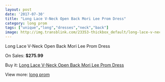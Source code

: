 ```yaml
---
layout: post
date: '2017-07-30'
title: "Long Lace V-Neck Open Back Mori Lee Prom Dress"
category: long prom
tags: ["unique","long","dresses","neck","back"]
image: http://img.transblink.com/23353-thickbox_default/long-lace-v-neck-open-back-mori-lee-prom-dress.jpg
---
```

Long Lace V-Neck Open Back Mori Lee Prom Dress

On Sales: **$275.99**
<a href="https://www.transblink.com/en/long-prom/7396-long-lace-v-neck-open-back-mori-lee-prom-dress.html"><amp-img layout="responsive" width="600" height="600" src="//img.transblink.com/23353-thickbox_default/long-lace-v-neck-open-back-mori-lee-prom-dress.jpg" alt="Long Lace V-Neck Open Back Mori Lee Prom Dress 0" /></a>
<a href="https://www.transblink.com/en/long-prom/7396-long-lace-v-neck-open-back-mori-lee-prom-dress.html"><amp-img layout="responsive" width="600" height="600" src="//img.transblink.com/23357-thickbox_default/long-lace-v-neck-open-back-mori-lee-prom-dress.jpg" alt="Long Lace V-Neck Open Back Mori Lee Prom Dress 1" /></a>
<a href="https://www.transblink.com/en/long-prom/7396-long-lace-v-neck-open-back-mori-lee-prom-dress.html"><amp-img layout="responsive" width="600" height="600" src="//img.transblink.com/23356-thickbox_default/long-lace-v-neck-open-back-mori-lee-prom-dress.jpg" alt="Long Lace V-Neck Open Back Mori Lee Prom Dress 2" /></a>
<a href="https://www.transblink.com/en/long-prom/7396-long-lace-v-neck-open-back-mori-lee-prom-dress.html"><amp-img layout="responsive" width="600" height="600" src="//img.transblink.com/23355-thickbox_default/long-lace-v-neck-open-back-mori-lee-prom-dress.jpg" alt="Long Lace V-Neck Open Back Mori Lee Prom Dress 3" /></a>
<a href="https://www.transblink.com/en/long-prom/7396-long-lace-v-neck-open-back-mori-lee-prom-dress.html"><amp-img layout="responsive" width="600" height="600" src="//img.transblink.com/23354-thickbox_default/long-lace-v-neck-open-back-mori-lee-prom-dress.jpg" alt="Long Lace V-Neck Open Back Mori Lee Prom Dress 4" /></a>

Buy it: [Long Lace V-Neck Open Back Mori Lee Prom Dress](https://www.transblink.com/en/long-prom/7396-long-lace-v-neck-open-back-mori-lee-prom-dress.html "Long Lace V-Neck Open Back Mori Lee Prom Dress")

View more: [long prom](https://www.transblink.com/en/58-long-prom "long prom")